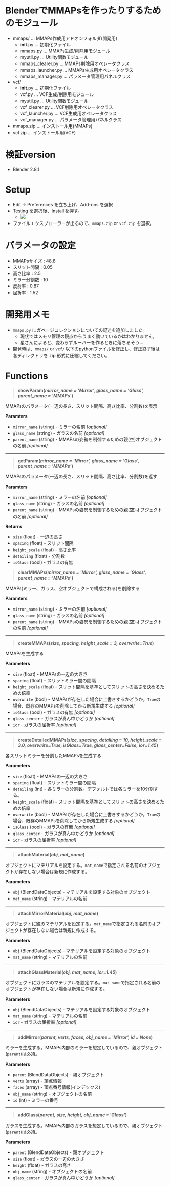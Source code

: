 # BlenderでMMAPsを作ったりするためのモジュール

- mmaps/ ... MMAPs作成用アドオンフォルダ(開発用)
  - __init__.py       ... 初期化ファイル
  - mmaps.py          ... MMAPs生成/削除用モジュール
  - myutil.py         ... Utility関数モジュール
  - mmaps_clearer.py  ... MMAPs削除用オペレータクラス
  - mmaps_launcher.py ... MMAPs生成用オペレータクラス
  - mmaps_manager.py  ... パラメータ管理用パネルクラス
- vcf/
  - __init__.py       ... 初期化ファイル
  - vcf.py            ... VCF生成/削除用モジュール
  - myutil.py         ... Utility関数モジュール
  - vcf_clearer.py    ... VCF削除用オペレータクラス
  - vcf_launcher.py   ... VCF生成用オペレータクラス
  - vcf_manager.py    ... パラメータ管理用パネルクラス
- mmaps.zip           ... インストール用(MMAPs)
- vcf.zip             ... インストール用(VCF)

# 検証version
- Blender 2.8.1

# Setup

- Edit -> Preferences を立ち上げ、Add-ons を選択
- Testing を選択後、Install を押す。
  - ![](img/addon.png)
- ファイルエクスプローラーが出るので、`mmaps.zip` or `vcf.zip` を選択。

# パラメータの設定
- MMAPsサイズ  : 48.8
- スリット間隔 : 0.05
- 高さ比率     : 2.5
- ミラー分割数 : 10
- 反射率       : 0.87
- 屈折率       : 1.52

# 開発用メモ
- `mmaps.py` にガベージコレクションについての記述を追加しました。
  - 現状ではメモリ管理の観点からうまく動いているかはわかりません。
  - 星さんによると、変わらずルーバーを作るときに落ちるそう...
- 開発時は、`mmaps/` or `vcf/` 以下のpythonファイルを修正し、修正終了後は 各ディレクトリを zip 形式に圧縮してください。

# Functions

> **showParam(_mirror_name = 'Mirror', glass_name = 'Glass', parent_name = 'MMAPs'_)**

MMAPsのパラメータ(一辺の長さ、スリット間隔、高さ比率、分割数)を表示

**Paramters**
- `mirror_name` (string) - ミラーの名前 _[optional]_ 
- `glass_name` (string) - ガラスの名前 _[optional]_ 
- `parent_name` (string) - MMAPsの姿勢を制御するための親(空)オブジェクトの名前 _[optional]_ 

---
> **getParam(_mirror_name = 'Mirror', glass_name = 'Glass', parent_name = 'MMAPs'_)**

MMAPsのパラメータ(一辺の長さ、スリット間隔、高さ比率、分割数)を返す

**Paramters**
- `mirror_name` (string) - ミラーの名前 _[optional]_ 
- `glass_name` (string) - ガラスの名前 _[optional]_ 
- `parent_name` (string) - MMAPsの姿勢を制御するための親(空)オブジェクトの名前 _[optional]_ 

**Returns**
- `size` (float) - 一辺の長さ
- `spacing` (float) - スリット間隔
- `height_scale` (float) - 高さ比率
- `detailing` (float) - 分割数
- `isGlass` (bool) - ガラスの有無

> **clearMMAPs(_mirror_name = 'Mirror', glass_name = 'Glass', parent_name = 'MMAPs'_)**

MMAPs(ミラー、ガラス、空オブジェクトで構成される)を削除する
    
**Paramters**
- `mirror_name` (string) - ミラーの名前 _[optional]_ 
- `glass_name` (string) - ガラスの名前 _[optional]_ 
- `parent_name` (string) - MMAPsの姿勢を制御するための親(空)オブジェクトの名前 _[optional]_ 

---

> **createMMAPs(_size, spacing, height_scale = 3, overwrite=True_)**

MMAPsを生成する

**Parameters**
- `size` (float) - MMAPsの一辺の大きさ
- `spacing` (float) - スリットミラー間の間隔
- `height_scale` (float) - スリット間隔を基準としてスリットの高さを決めるための倍率
- `overwrite` (bool) - MMAPsが存在した場合に上書きするかどうか。`True`の場合、既存のMMAPsを削除してから新規生成する _[optional]_ 
- `isGlass` (bool) - ガラスの有無 _[optional]_ 
- `glass_center` - ガラスが真ん中かどうか _[optional]_ 
- `ior` - ガラスの屈折率 _[optional]_ 

---

> **createDetailedMMAPs(_size, spacing, detailing = 10, height_scale = 3.0, overwrite=True, isGlass=True, glass_center=False, ior=1.45_)**

各スリットミラーを分割したMMAPsを生成する

**Parameters**
- `size` (float) - MMAPsの一辺の大きさ
- `spacing` (float) - スリットミラー間の間隔
- `detailing` (int) - 各ミラーの分割数。デフォルトでは各ミラーを10分割する。
- `height_scale` (float) - スリット間隔を基準としてスリットの高さを決めるための倍率
- `overwrite` (bool) - MMAPsが存在した場合に上書きするかどうか。`True`の場合、既存のMMAPsを削除してから新規生成する _[optional]_ 
- `isGlass` (bool) - ガラスの有無 _[optional]_ 
- `glass_center` - ガラスが真ん中かどうか _[optional]_ 
- `ior` - ガラスの屈折率 _[optional]_ 

---

> **attachMaterial(_obj, mat_name_)**

オブジェクトにマテリアルを設定する。`mat_name`で指定される名前のオブジェクトが存在しない場合は新規に作成する。

**Parameters**
- `obj` (BlendDataObjects) - マテリアルを設定する対象のオブジェクト
- `mat_name` (string) - マテリアルの名前

---

> **attachMirrorMaterial(_obj, mat_name_)**

オブジェクトに鏡のマテリアルを設定する。`mat_name`で指定される名前のオブジェクトが存在しない場合は新規に作成する。

**Parameters**
- `obj` (BlendDataObjects) - マテリアルを設定する対象のオブジェクト
- `mat_name` (string) - マテリアルの名前

---

> **attachGlassMaterial(_obj, mat_name, ior=1.45_)**

オブジェクトにガラスのマテリアルを設定する。`mat_name`で指定される名前のオブジェクトが存在しない場合は新規に作成する。

**Parameters**
- `obj` (BlendDataObjects) - マテリアルを設定する対象のオブジェクト
- `mat_name` (string) - マテリアルの名前
- `ior` - ガラスの屈折率 _[optional]_ 

---

> **addMirror(_parent, verts, faces, obj_name = 'Mirror', id = None_)**

ミラーを生成する。MMAPs内部のミラーを想定しているので、親オブジェクト(`parent`)は必須。

**Parameters**
- `parent` (BlendDataObjects) - 親オブジェクト
- `verts` (array) - 頂点情報
- `faces` (array) - 頂点番号情報(インデックス)
- `obj_name` (string) - オブジェクトの名前
- `id` (int) - ミラーの番号

---

> **addGlass(_parent, size, height, obj_name = 'Glass'_)**

ガラスを生成する。MMAPs内部のガラスを想定しているので、親オブジェクト(`parent`)は必須。

**Parameters**
- `parent` (BlendDataObjects) - 親オブジェクト
- `size` (float) - ガラスの一辺の大きさ
- `height` (float) - ガラスの高さ
- `obj_name` (string) - オブジェクトの名前
- `glass_center` - ガラスが真ん中かどうか _[optional]_ 


